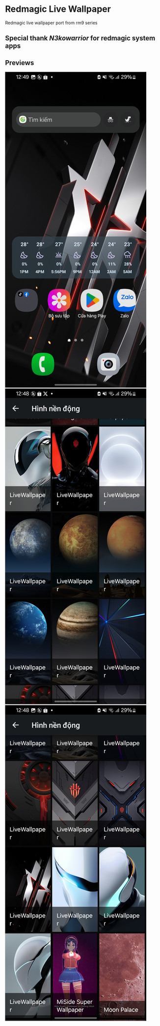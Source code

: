 # Redmagic Live Wallpaper
Redmagic live wallpaper port from rm9 series

## Special thank *N3kowarrior* for redmagic system apps

## Previews
![preview1](preview1.jpg)
![preview2](preview2.jpg)
![preview3](preview3.jpg)
